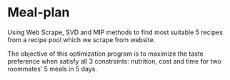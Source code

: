 # Meal-plan
Using Web Scrape, SVD and MIP methods to find most suitable 5 recipes from a recipe pool which we scrape from website.


The objective of this optimization program is to maximize the taste preference when satisfy all 3 constraints: nutrition, cost and time for two roommates’ 5 meals in 5 days. 
